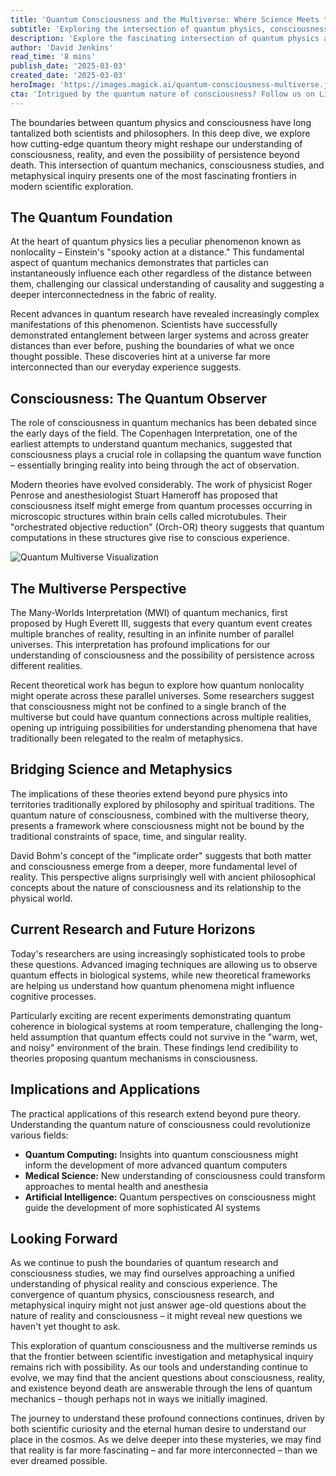 ```yaml
---
title: 'Quantum Consciousness and the Multiverse: Where Science Meets the Metaphysical'
subtitle: 'Exploring the intersection of quantum physics, consciousness, and reality'
description: 'Explore the fascinating intersection of quantum physics and consciousness as modern science grapples with questions about the nature of reality, parallel universes, and the quantum basis of conscious experience. From Einstein''s "spooky action at a distance" to cutting-edge theories about consciousness in the multiverse, this deep dive examines how quantum mechanics might reshape our understanding of existence itself.'
author: 'David Jenkins'
read_time: '8 mins'
publish_date: '2025-03-03'
created_date: '2025-03-03'
heroImage: 'https://images.magick.ai/quantum-consciousness-multiverse.jpg'
cta: 'Intrigued by the quantum nature of consciousness? Follow us on LinkedIn for more mind-bending explorations of science''s greatest mysteries and stay updated on the latest breakthroughs in quantum research.'
---
```


The boundaries between quantum physics and consciousness have long tantalized both scientists and philosophers. In this deep dive, we explore how cutting-edge quantum theory might reshape our understanding of consciousness, reality, and even the possibility of persistence beyond death. This intersection of quantum mechanics, consciousness studies, and metaphysical inquiry presents one of the most fascinating frontiers in modern scientific exploration.

## The Quantum Foundation

At the heart of quantum physics lies a peculiar phenomenon known as nonlocality – Einstein's "spooky action at a distance." This fundamental aspect of quantum mechanics demonstrates that particles can instantaneously influence each other regardless of the distance between them, challenging our classical understanding of causality and suggesting a deeper interconnectedness in the fabric of reality.

Recent advances in quantum research have revealed increasingly complex manifestations of this phenomenon. Scientists have successfully demonstrated entanglement between larger systems and across greater distances than ever before, pushing the boundaries of what we once thought possible. These discoveries hint at a universe far more interconnected than our everyday experience suggests.

## Consciousness: The Quantum Observer

The role of consciousness in quantum mechanics has been debated since the early days of the field. The Copenhagen Interpretation, one of the earliest attempts to understand quantum mechanics, suggested that consciousness plays a crucial role in collapsing the quantum wave function – essentially bringing reality into being through the act of observation.

Modern theories have evolved considerably. The work of physicist Roger Penrose and anesthesiologist Stuart Hameroff has proposed that consciousness itself might emerge from quantum processes occurring in microscopic structures within brain cells called microtubules. Their "orchestrated objective reduction" (Orch-OR) theory suggests that quantum computations in these structures give rise to conscious experience.

![Quantum Multiverse Visualization](https://images.magick.ai/quantum-consciousness-multiverse.jpg)

## The Multiverse Perspective

The Many-Worlds Interpretation (MWI) of quantum mechanics, first proposed by Hugh Everett III, suggests that every quantum event creates multiple branches of reality, resulting in an infinite number of parallel universes. This interpretation has profound implications for our understanding of consciousness and the possibility of persistence across different realities.

Recent theoretical work has begun to explore how quantum nonlocality might operate across these parallel universes. Some researchers suggest that consciousness might not be confined to a single branch of the multiverse but could have quantum connections across multiple realities, opening up intriguing possibilities for understanding phenomena that have traditionally been relegated to the realm of metaphysics.

## Bridging Science and Metaphysics

The implications of these theories extend beyond pure physics into territories traditionally explored by philosophy and spiritual traditions. The quantum nature of consciousness, combined with the multiverse theory, presents a framework where consciousness might not be bound by the traditional constraints of space, time, and singular reality.

David Bohm's concept of the "implicate order" suggests that both matter and consciousness emerge from a deeper, more fundamental level of reality. This perspective aligns surprisingly well with ancient philosophical concepts about the nature of consciousness and its relationship to the physical world.

## Current Research and Future Horizons

Today's researchers are using increasingly sophisticated tools to probe these questions. Advanced imaging techniques are allowing us to observe quantum effects in biological systems, while new theoretical frameworks are helping us understand how quantum phenomena might influence cognitive processes.

Particularly exciting are recent experiments demonstrating quantum coherence in biological systems at room temperature, challenging the long-held assumption that quantum effects could not survive in the "warm, wet, and noisy" environment of the brain. These findings lend credibility to theories proposing quantum mechanisms in consciousness.

## Implications and Applications

The practical applications of this research extend beyond pure theory. Understanding the quantum nature of consciousness could revolutionize various fields:

- **Quantum Computing:** Insights into quantum consciousness might inform the development of more advanced quantum computers
- **Medical Science:** New understanding of consciousness could transform approaches to mental health and anesthesia
- **Artificial Intelligence:** Quantum perspectives on consciousness might guide the development of more sophisticated AI systems

## Looking Forward

As we continue to push the boundaries of quantum research and consciousness studies, we may find ourselves approaching a unified understanding of physical reality and conscious experience. The convergence of quantum physics, consciousness research, and metaphysical inquiry might not just answer age-old questions about the nature of reality and consciousness – it might reveal new questions we haven't yet thought to ask.

This exploration of quantum consciousness and the multiverse reminds us that the frontier between scientific investigation and metaphysical inquiry remains rich with possibility. As our tools and understanding continue to evolve, we may find that the ancient questions about consciousness, reality, and existence beyond death are answerable through the lens of quantum mechanics – though perhaps not in ways we initially imagined.

The journey to understand these profound connections continues, driven by both scientific curiosity and the eternal human desire to understand our place in the cosmos. As we delve deeper into these mysteries, we may find that reality is far more fascinating – and far more interconnected – than we ever dreamed possible.